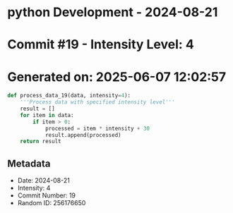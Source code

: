 ﻿# python Development - 2024-08-21
# Commit #19 - Intensity Level: 4
# Generated on: 2025-06-07 12:02:57
```python
def process_data_19(data, intensity=4):
    '''Process data with specified intensity level'''
    result = []
    for item in data:
        if item > 0:
            processed = item * intensity + 30
            result.append(processed)
    return result
```
## Metadata
- Date: 2024-08-21
- Intensity: 4
- Commit Number: 19
- Random ID: 256176650
